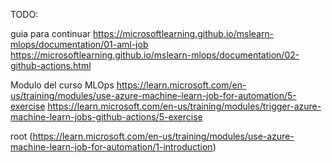 
TODO:

guia para continuar https://microsoftlearning.github.io/mslearn-mlops/documentation/01-aml-job
https://microsoftlearning.github.io/mslearn-mlops/documentation/02-github-actions.html

Modulo del curso MLOps https://learn.microsoft.com/en-us/training/modules/use-azure-machine-learn-job-for-automation/5-exercise https://learn.microsoft.com/en-us/training/modules/trigger-azure-machine-learn-jobs-github-actions/5-exercise

root (https://learn.microsoft.com/en-us/training/modules/use-azure-machine-learn-job-for-automation/1-introduction)
